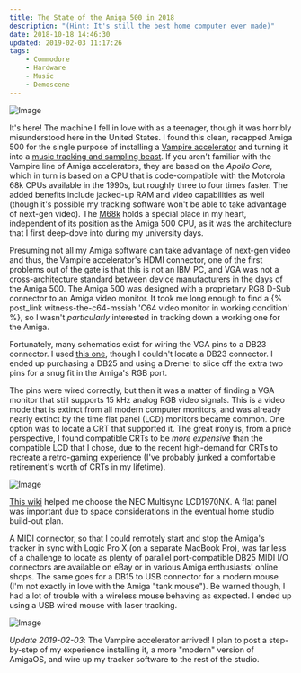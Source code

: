```yaml
---
title: The State of the Amiga 500 in 2018
description: "(Hint: It's still the best home computer ever made)"
date: 2018-10-18 14:46:30
updated: 2019-02-03 11:17:26
tags:
    - Commodore
    - Hardware
    - Music
    - Demoscene
---
```


![Image](IMG_20180805_212408568.jpg)

It's here! The machine I fell in love with as a teenager, though it was horribly misunderstood here in the United States. I found this clean, recapped Amiga 500 for the single purpose of installing a [Vampire accelerator](https://www.apollo-accelerators.com) and turning it into a [music tracking and sampling beast](https://en.wikipedia.org/wiki/OctaMED). If you aren't familiar with the Vampire line of Amiga accelerators, they are based on the _Apollo Core_, which in turn is based on a CPU that is code-compatible with the Motorola 68k CPUs available in the 1990s, but roughly three to four times faster. The added benefits include jacked-up RAM and video capabilities as well (though it's possible my tracking software won't be able to take advantage of next-gen video). The [M68k](https://en.wikipedia.org/wiki/Motorola_68000_series) holds a special place in my heart, independent of its position as the Amiga 500 CPU, as it was the architecture that I first deep-dove into during my university days.

<!-- markdownlint-disable no-space-in-emphasis -->
Presuming not all my Amiga software can take advantage of next-gen video and thus, the Vampire accelerator's HDMI connector, one of the first problems out of the gate is that this is not an IBM PC, and VGA was not a cross-architecture standard between device manufacturers in the days of the Amiga 500. The Amiga 500 was designed with a proprietary RGB D-Sub connector to an Amiga video monitor. It took me long enough to find a {% post_link witness-the-c64-mssiah 'C64 video monitor in working condition' %}, so I wasn't _particularly_ interested in tracking down a working one for the Amiga.
<!-- markdownlint-enable no-space-in-emphasis -->

Fortunately, many schematics exist for wiring the VGA pins to a DB23 connector. I used [this one](https://www.ikod.se/rgb-to-vga), though I couldn't locate a DB23 connector. I ended up purchasing a DB25 and using a Dremel to slice off the extra two pins for a snug fit in the Amiga's RGB port.

The pins were wired correctly, but then it was a matter of finding a VGA monitor that still supports 15 kHz analog RGB video signals. This is a video mode that is extinct from all modern computer monitors, and was already nearly extinct by the time flat panel (LCD) monitors became common. One option was to locate a CRT that supported it. The great irony is, from a price perspective, I found compatible CRTs to be _more expensive_ than the compatible LCD that I chose, due to the recent high-demand for CRTs to recreate a retro-gaming experience (I've probably junked a comfortable retirement's worth of CRTs in my lifetime).

![Image](IMG_20181018_121504100.jpg)

[This wiki](http://15khz.wikidot.com) helped me choose the NEC Multisync LCD1970NX. A flat panel was important due to space considerations in the eventual home studio build-out plan.

A MIDI connector, so that I could remotely start and stop the Amiga's tracker in sync with Logic Pro X (on a separate MacBook Pro), was far less of a challenge to locate as plenty of parallel port-compatible DB25 MIDI I/O connectors are available on eBay or in various Amiga enthusiasts' online shops. The same goes for a DB15 to USB connector for a modern mouse (I'm not exactly in love with the Amiga "tank mouse"). Be warned though, I had a lot of trouble with a wireless mouse behaving as expected. I ended up using a USB wired mouse with laser tracking.

![Image](IMG_20190202_201324_559.jpg)

_Update 2019-02-03_: The Vampire accelerator arrived! I plan to post a step-by-step of my experience installing it, a more "modern" version of AmigaOS, and wire up my tracker software to the rest of the studio.
